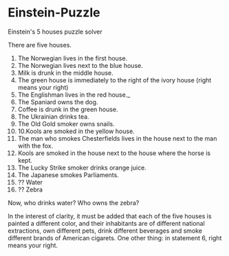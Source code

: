 # Einstein-Puzzle

Einstein's 5 houses puzzle solver

There are five houses.

1. The Norwegian lives in the first house. 
2. The Norwegian lives next to the blue house.
3. Milk is drunk in the middle house.
4. The green house is immediately to the right of the ivory house (right means your right)
5. The Englishman lives in the red house._
6. The Spaniard owns the dog.
7. Coffee is drunk in the green house.
8. The Ukrainian drinks tea.
9. The Old Gold smoker owns snails.
10. 10.Kools are smoked in the yellow house. 
11. The man who smokes Chesterfields lives in the house next to the man with the fox. 
12. Kools are smoked in the house next to the house where the horse is kept. 
13. The Lucky Strike smoker drinks orange juice. 
14. The Japanese smokes Parliaments.
15. ?? Water 
16. ?? Zebra

Now, who drinks water? Who owns the zebra?

In the interest of clarity, it must be added that each of the five houses is painted a different color, and their inhabitants are of different national extractions, own different pets, drink different beverages and smoke different brands of American cigarets. One other thing: in statement 6, right means your right.